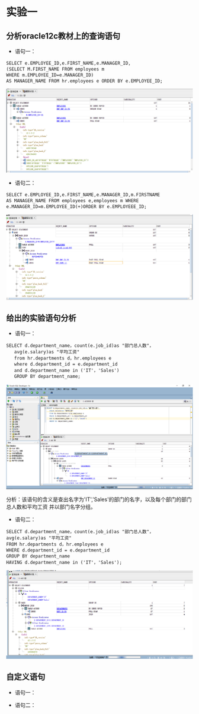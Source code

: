 # 实验一
## 分析oracle12c教材上的查询语句
- 语句一：
```
SELECT e.EMPLOYEE_ID,e.FIRST_NAME,e.MANAGER_ID,
(SELECT M.FIRST_NAME FROM employees m 
WHERE m.EMPLOYEE_ID=e.MANAGER_ID)
AS MANAGER_NAME FROM hr.employees e ORDER BY e.EMPLOYEE_ID;
``` 
![查询一的图片](select1.png "查询一的图片")
    
    
- 语句二：

```
SELECT e.EMPLOYEE_ID,e.FIRST_NAME,e.MANAGER_ID,m.FIRSTNAME
AS MANAGER_NAME FROM employees e,employees m WHERE
e.MANAGER_ID=m.EMPLOYEE_ID(+)ORDER BY e.EMPLOYEEE_ID;
```
![查询二的图片](select2.png "查询二的图片")
    
## 给出的实验语句分析

- 语句一：

```
SELECT d.department_name，count(e.job_id)as "部门总人数"，
   avg(e.salary)as "平均工资"
   from hr.departments d，hr.employees e
   where d.department_id = e.department_id
   and d.department_name in ('IT'，'Sales')
   GROUP BY department_name;
```
![查询一的图片](select3.png "查询一的图片")

分析：该语句的含义是查出名字为'IT','Sales'的部门的名字，以及每个部门的部门总人数和平均工资
并以部门名字分组。


- 语句二：
```
SELECT d.department_name，count(e.job_id)as "部门总人数"，
avg(e.salary)as "平均工资"
FROM hr.departments d，hr.employees e
WHERE d.department_id = e.department_id
GROUP BY department_name
HAVING d.department_name in ('IT'，'Sales');
```
![查询而的图片](select4.png "查询二的图片")
## 自定义语句

- 语句一：


- 语句二：
